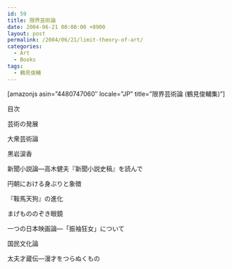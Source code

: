 ```yaml
---
id: 59
title: 限界芸術論
date: 2004-06-21 00:00:00 +0900
layout: post
permalink: /2004/06/21/limit-theory-of-art/
categories:
  - Art
  - Books
tags:
  - 鶴見俊輔
---
```

[amazonjs asin=&#8221;4480747060&#8243; locale=&#8221;JP&#8221; title=&#8221;限界芸術論 (鶴見俊輔集)&#8221;]

目次
  
芸術の発展
  
大衆芸術論
  
黒岩涙香
  
新聞小説論―高木健夫『新聞小説史稿』を読んで
  
円朝における身ぶりと象徴
  
『鞍馬天狗』の進化
  
まげもののぞき眼鏡
  
一つの日本映画論―「振袖狂女」について
  
国民文化論
  
太夫才蔵伝―漫才をつらぬくもの
